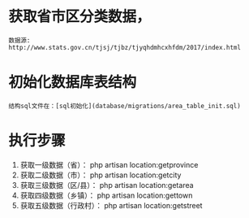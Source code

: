 # 获取省市区分类数据，

	数据源: http://www.stats.gov.cn/tjsj/tjbz/tjyqhdmhcxhfdm/2017/index.html

# 初始化数据库表结构

    结构sql文件在：[sql初始化](database/migrations/area_table_init.sql)

# 执行步骤

1. 获取一级数据（省）： php artisan location:getprovince
2. 获取二级数据（市）： php artisan location:getcity
3. 获取三级数据（区/县）： php artisan location:getarea
4. 获取四级数据（乡镇）： php artisan location:gettown
5. 获取五级数据（行政村）： php artisan location:getstreet

